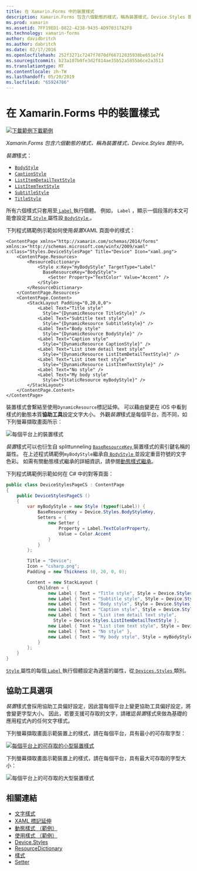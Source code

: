 ```yaml
---
title: 在 Xamarin.Forms 中的裝置樣式
description: Xamarin.Forms 包含六個動態的樣式，稱為裝置樣式，Device.Styles 類別中。 這篇文章說明如何使用 Xamarin.Forms 應用程式中的裝置樣式。
ms.prod: xamarin
ms.assetid: 7FF19ED1-0822-4238-9435-AD970317A2F8
ms.technology: xamarin-forms
author: davidbritch
ms.author: dabritch
ms.date: 02/17/2016
ms.openlocfilehash: 252f3271c7247f7070df66712035938be651e7f4
ms.sourcegitcommit: b23a107b0fe3d2f814ae35b52a5855b6ce2a3513
ms.translationtype: MT
ms.contentlocale: zh-TW
ms.lasthandoff: 05/20/2019
ms.locfileid: "65924786"
---
```

# <a name="device-styles-in-xamarinforms"></a>在 Xamarin.Forms 中的裝置樣式

[![下載範例](~/media/shared/download.png)下載範例](https://developer.xamarin.com/samples/xamarin-forms/UserInterface/Styles/DynamicStyles/)

_Xamarin.Forms 包含六個動態的樣式，稱為裝置樣式，Device.Styles 類別中。_

*裝置*樣式：

- [`BodyStyle`](xref:Xamarin.Forms.Device.Styles.BodyStyle)
- [`CaptionStyle`](xref:Xamarin.Forms.Device.Styles.CaptionStyle)
- [`ListItemDetailTextStyle`](xref:Xamarin.Forms.Device.Styles.ListItemDetailTextStyle)
- [`ListItemTextStyle`](xref:Xamarin.Forms.Device.Styles.ListItemTextStyle)
- [`SubtitleStyle`](xref:Xamarin.Forms.Device.Styles.SubtitleStyle)
- [`TitleStyle`](xref:Xamarin.Forms.Device.Styles.TitleStyle)

所有六個樣式只套用至[ `Label` ](xref:Xamarin.Forms.Label)執行個體。 例如， `Label` ，顯示一個段落的本文可能會設定其[ `Style` ](xref:Xamarin.Forms.NavigableElement.Style)屬性設[ `BodyStyle` ](xref:Xamarin.Forms.Device.Styles.BodyStyle)。

下列程式碼範例示範如何使用*裝置*XAML 頁面中的樣式：

```xaml
<ContentPage xmlns="http://xamarin.com/schemas/2014/forms" xmlns:x="http://schemas.microsoft.com/winfx/2009/xaml" x:Class="Styles.DeviceStylesPage" Title="Device" Icon="xaml.png">
    <ContentPage.Resources>
        <ResourceDictionary>
            <Style x:Key="myBodyStyle" TargetType="Label"
              BaseResourceKey="BodyStyle">
                <Setter Property="TextColor" Value="Accent" />
            </Style>
        </ResourceDictionary>
    </ContentPage.Resources>
    <ContentPage.Content>
        <StackLayout Padding="0,20,0,0">
            <Label Text="Title style"
              Style="{DynamicResource TitleStyle}" />
            <Label Text="Subtitle text style"
              Style="{DynamicResource SubtitleStyle}" />
            <Label Text="Body style"
              Style="{DynamicResource BodyStyle}" />
            <Label Text="Caption style"
              Style="{DynamicResource CaptionStyle}" />
            <Label Text="List item detail text style"
              Style="{DynamicResource ListItemDetailTextStyle}" />
            <Label Text="List item text style"
              Style="{DynamicResource ListItemTextStyle}" />
            <Label Text="No style" />
            <Label Text="My body style"
              Style="{StaticResource myBodyStyle}" />
        </StackLayout>
    </ContentPage.Content>
</ContentPage>
```

裝置樣式會繫結至使用`DynamicResource`標記延伸。 可以藉由變更在 iOS 中看到樣式的動態本質**協助工具**設定文字大小。 外觀*裝置*樣式是每個平台，而不同，如下列螢幕擷取畫面所示：

![](device-images/device-styles.png "每個平台上的裝置樣式")

*裝置*樣式可以也衍生自 splittunneling [ `BaseResourceKey` ](xref:Xamarin.Forms.Style.BaseResourceKey)裝置樣式的索引鍵名稱的屬性。 在上述程式碼範例`myBodyStyle`繼承自[ `BodyStyle` ](xref:Xamarin.Forms.Device.Styles.BodyStyle)並設定重音符號的文字色彩。 如需有關動態樣式繼承的詳細資訊，請參閱[動態樣式繼承](~/xamarin-forms/user-interface/styles/xaml/dynamic.md#dynamic-style-inheritance)。

下列程式碼範例示範如何在 C# 中的對等頁面：

```csharp
public class DeviceStylesPageCS : ContentPage
{
    public DeviceStylesPageCS ()
    {
        var myBodyStyle = new Style (typeof(Label)) {
            BaseResourceKey = Device.Styles.BodyStyleKey,
            Setters = {
                new Setter {
                    Property = Label.TextColorProperty,
                    Value = Color.Accent
                }
            }
        };

        Title = "Device";
        Icon = "csharp.png";
        Padding = new Thickness (0, 20, 0, 0);

        Content = new StackLayout {
            Children = {
                new Label { Text = "Title style", Style = Device.Styles.TitleStyle },
                new Label { Text = "Subtitle style", Style = Device.Styles.SubtitleStyle },
                new Label { Text = "Body style", Style = Device.Styles.BodyStyle },
                new Label { Text = "Caption style", Style = Device.Styles.CaptionStyle },
                new Label { Text = "List item detail text style",
                  Style = Device.Styles.ListItemDetailTextStyle },
                new Label { Text = "List item text style", Style = Device.Styles.ListItemTextStyle },
                new Label { Text = "No style" },
                new Label { Text = "My body style", Style = myBodyStyle }
            }
        };
    }
}
```

[ `Style` ](xref:Xamarin.Forms.NavigableElement.Style)屬性的每個[ `Label` ](xref:Xamarin.Forms.Label)執行個體設定為適當的屬性，從[ `Devices.Styles` ](xref:Xamarin.Forms.Device.Styles)類別。

## <a name="accessibility"></a>協助工具選項

*裝置*樣式會採用協助工具偏好設定，因此當每個平台上變更協助工具偏好設定，將會變更字型大小。 因此，若要支援可存取的文字，請確認*裝置*樣式來做為基礎的應用程式內的任何文字樣式。

下列螢幕擷取畫面示範裝置上的樣式，請在每個平台，具有最小的可存取字型：

[![](device-images/minimum-size.png "每個平台上的可存取的小型裝置樣式")](device-images/minimum-size-large.png#lightbox "每個平台上的可存取的小型裝置樣式")

下列螢幕擷取畫面示範裝置上的樣式，請在每個平台，具有最大可存取的字型大小：

![](device-images/maximum-size.png "每個平台上的可存取的大型裝置樣式")

## <a name="related-links"></a>相關連結

- [文字樣式](~/xamarin-forms/user-interface/text/styles.md)
- [XAML 標記延伸](~/xamarin-forms/xaml/xaml-basics/xaml-markup-extensions.md)
- [動態樣式 （範例）](https://developer.xamarin.com/samples/xamarin-forms/UserInterface/Styles/DynamicStyles/)
- [使用樣式 （範例）](https://developer.xamarin.com/samples/xamarin-forms/WorkingWithStyles/)
- [Device.Styles](xref:Xamarin.Forms.Device.Styles)
- [ResourceDictionary](xref:Xamarin.Forms.ResourceDictionary)
- [樣式](xref:Xamarin.Forms.Style)
- [Setter](xref:Xamarin.Forms.Setter)
